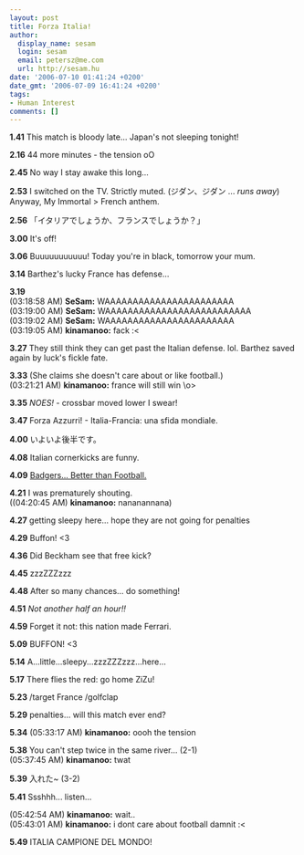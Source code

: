 ```yaml
---
layout: post
title: Forza Italia!
author:
  display_name: sesam
  login: sesam
  email: petersz@me.com
  url: http://sesam.hu
date: '2006-07-10 01:41:24 +0200'
date_gmt: '2006-07-09 16:41:24 +0200'
tags:
- Human Interest
comments: []
---
```


**1.41** This match is bloody late... Japan's not sleeping tonight!

**2.16** 44 more minutes - the tension oO

**2.45** No way I stay awake this long...

**2.53** I switched on the TV. Strictly muted. (ジダン、ジダン ... *runs away*) Anyway, My Immortal > French anthem.

**2.56** 「イタリアでしょうか、フランスでしょうか？」

**3.00** It's off!

**3.06** Buuuuuuuuuuu! Today you're in black, tomorrow your mum.

**3.14** Barthez's lucky France has defense...

**3.19**   
(03:18:58 AM) **SeSam:** WAAAAAAAAAAAAAAAAAAAAAAA  
(03:19:00 AM) **SeSam:** WAAAAAAAAAAAAAAAAAAAAAAAAAA  
(03:19:02 AM) **SeSam:** WAAAAAAAAAAAAAAAAAAAAAAA  
(03:19:05 AM) **kinamanoo:** fack :<

**3.27** They still think they can get past the Italian defense. lol. Barthez saved again by luck's fickle fate.

**3.33** (She claims she doesn't care about or like football.)  
(03:21:21 AM) **kinamanoo:** france will still win \o>

**3.35** _NOES!_ \- crossbar moved lower I swear!

**3.47** Forza Azzurri! - Italia-Francia: una sfida mondiale.

**4.00** いよいよ後半です。

**4.08** Italian cornerkicks are funny.

**4.09** [Badgers... Better than Football.](http://www.frozenreality.co.uk/comic/bunny/index.php?id=629)

**4.21** I was prematurely shouting.  
((04:20:45 AM) **kinamanoo:** nananannana)

**4.27** getting sleepy here... hope they are not going for penalties

**4.29** Buffon! <3

**4.36** Did Beckham see that free kick?

**4.45** zzzZZZzzz

**4.48** After so many chances... do something!

**4.51** _Not another half an hour!!_

**4.59** Forget it not: this nation made Ferrari.

**5.09** BUFFON! <3

**5.14** A...little...sleepy...zzzZZZzzz...here...

**5.17** There flies the red: go home ZiZu!

**5.23** /target France /golfclap

**5.29** penalties... will this match ever end?

**5.34** (05:33:17 AM) **kinamanoo:** oooh the tension

**5.38** You can't step twice in the same river... (2-1)  
(05:37:45 AM) **kinamanoo:** twat

**5.39** 入れた~ (3-2)

**5.41** Ssshhh... listen...

(05:42:54 AM) **kinamanoo:** wait..  
(05:43:01 AM) **kinamanoo:** i dont care about football damnit :<

**5.49** ITALIA CAMPIONE DEL MONDO!
